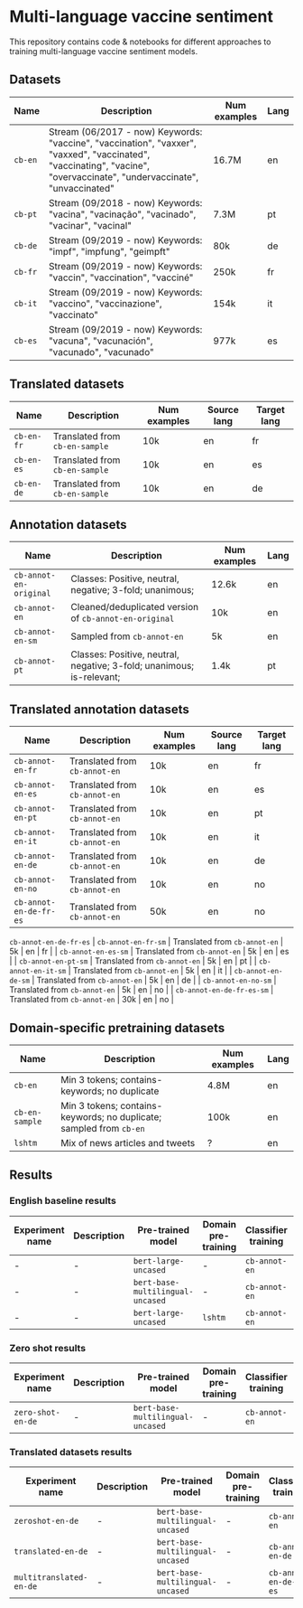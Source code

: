 # Multi-language vaccine sentiment

This repository contains code & notebooks for different approaches to training multi-language vaccine sentiment models.

## Datasets

| Name          | Description           | Num examples  | Lang |
| ------------- | --------------------- | ------------- | ---- |
| `cb-en` | Stream (06/2017 - now) Keywords: "vaccine", "vaccination", "vaxxer", "vaxxed", "vaccinated", "vaccinating", "vacine", "overvaccinate", "undervaccinate", "unvaccinated" | 16.7M | en |
| `cb-pt` | Stream (09/2018 - now) Keywords: "vacina", "vacinação", "vacinado", "vacinar", "vacinal" | 7.3M | pt |
| `cb-de` | Stream (09/2019 - now) Keywords: "impf", "impfung", "geimpft" | 80k | de |
| `cb-fr` | Stream (09/2019 - now) Keywords: "vaccin", "vaccination", "vacciné" | 250k | fr |
| `cb-it` | Stream (09/2019 - now) Keywords: "vaccino", "vaccinazione", "vaccinato" | 154k | it |
| `cb-es` | Stream (09/2019 - now) Keywords: "vacuna", "vacunación", "vacunado", "vacunado" | 977k | es |

## Translated  datasets
| Name          | Description           | Num examples  | Source lang | Target lang |
| ------------- | --------------------- | ------------- | ---- |  ---- |
| `cb-en-fr` | Translated from `cb-en-sample`  | 10k | en | fr |
| `cb-en-es` | Translated from `cb-en-sample` | 10k | en | es |
| `cb-en-de` | Translated from `cb-en-sample` | 10k | en | de |


## Annotation datasets

| Name          | Description           | Num examples  | Lang |
| ------------- | --------------------- | ------------- | ---- |
| `cb-annot-en-original` | Classes: Positive, neutral, negative; 3-fold; unanimous; | 12.6k | en |
| `cb-annot-en` | Cleaned/deduplicated version of `cb-annot-en-original` | 10k | en |
| `cb-annot-en-sm` | Sampled from `cb-annot-en` | 5k | en |
| `cb-annot-pt` | Classes: Positive, neutral, negative; 3-fold; unanimous; is-relevant;  | 1.4k | pt |


## Translated annotation datasets

| Name          | Description           | Num examples  | Source lang | Target lang |
| ------------- | --------------------- | ------------- | ---- |  ---- |
| `cb-annot-en-fr` | Translated from `cb-annot-en`  | 10k | en | fr |
| `cb-annot-en-es` | Translated from `cb-annot-en` | 10k | en | es |
| `cb-annot-en-pt` | Translated from `cb-annot-en` | 10k | en | pt |
| `cb-annot-en-it` | Translated from `cb-annot-en` | 10k | en | it |
| `cb-annot-en-de` | Translated from `cb-annot-en` | 10k | en | de |
| `cb-annot-en-no` | Translated from `cb-annot-en` | 10k | en | no |
| `cb-annot-en-de-fr-es` | Translated from `cb-annot-en` | 50k | en | no |

`cb-annot-en-de-fr-es`
| `cb-annot-en-fr-sm` | Translated from `cb-annot-en`  | 5k | en | fr |
| `cb-annot-en-es-sm` | Translated from `cb-annot-en` | 5k | en | es |
| `cb-annot-en-pt-sm` | Translated from `cb-annot-en` | 5k | en | pt |
| `cb-annot-en-it-sm` | Translated from `cb-annot-en` | 5k | en | it |
| `cb-annot-en-de-sm` | Translated from `cb-annot-en` | 5k | en | de |
| `cb-annot-en-no-sm` | Translated from `cb-annot-en` | 5k | en | no |
| `cb-annot-en-de-fr-es-sm` | Translated from `cb-annot-en` | 30k | en | no |


## Domain-specific pretraining datasets

| Name          | Description           | Num examples  | Lang |
| ------------- | --------------------- | ------------- | ---- |
| `cb-en` | Min 3 tokens; contains-keywords; no duplicate  | 4.8M | en |
| `cb-en-sample` | Min 3 tokens; contains-keywords; no duplicate; sampled from `cb-en`  | 100k | en |
| `lshtm` | Mix of news articles and tweets   | ? | en |



## Results

### English baseline results

| Experiment name          | Description | Pre-trained model | Domain pre-training | Classifier training | Accuracy | F1-macro |
| ------------- | ------------| ------------------| ------------------- | ------------------- |  ------- | -------- |
| - | - | `bert-large-uncased`  | - | `cb-annot-en` | 89.1% | ? |
| - | - | `bert-base-multilingual-uncased`  | - | `cb-annot-en` | 84% | ? |
| - | - | `bert-large-uncased` | `lshtm` | `cb-annot-en` | 92% | ? |

### Zero shot results

| Experiment name | Description | Pre-trained model | Domain pre-training | Classifier training | Evaluation dataset | Accuracy | F1-macro |
| ------------- | ------------| ------------------| ------------------- | ------------------- |  ------- | -------- | -------- |
| `zero-shot-en-de` | - | `bert-base-multilingual-uncased`  | - | `cb-annot-en` | `cb-annot-de` | - | - |


### Translated datasets results

| Experiment name | Description | Pre-trained model | Domain pre-training | Classifier training | Evaluation dataset | Accuracy | F1-macro |
| ------------- | ------------| ------------------| ------------------- | ------------------- |  ------- | -------- | -------- |
| `zeroshot-en-de` | - | `bert-base-multilingual-uncased`  | - | `cb-annot-en` | `cb-annot-de` | - | - |
| `translated-en-de` | - | `bert-base-multilingual-uncased`  | - | `cb-annot-en-de` | `cb-annot-de` | - | - |
| `multitranslated-en-de` | - | `bert-base-multilingual-uncased`  | - | `cb-annot-en-de-fr-es` | `cb-annot-de` | - | - |
